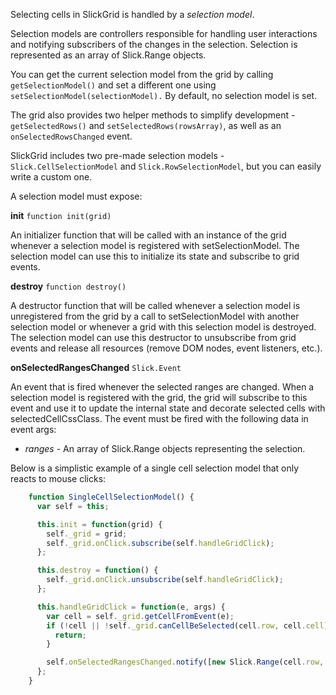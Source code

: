 Selecting cells in SlickGrid is handled by a *selection model*.

Selection models are controllers responsible for handling user interactions and notifying subscribers of the changes in the selection.
Selection is represented as an array of Slick.Range objects.  

You can get the current selection model from the grid by calling `getSelectionModel()` and set a different one using `setSelectionModel(selectionModel).`  By default, no selection model is set.

The grid also provides two helper methods to simplify development - `getSelectedRows()` and `setSelectedRows(rowsArray)`, as well as an `onSelectedRowsChanged` event.

SlickGrid includes two pre-made selection models - `Slick.CellSelectionModel` and `Slick.RowSelectionModel`, but you can easily write a custom one. 

A selection model must expose:

**init**
`function init(grid)`

An initializer function that will be called with an instance of the grid whenever a selection model is registered with setSelectionModel.
The selection model can use this to initialize its state and subscribe to grid events.

**destroy**
`function destroy()`

A destructor function that will be called whenever a selection model is unregistered from the grid by a call to setSelectionModel with another selection model or whenever a grid with this selection model is destroyed.
The selection model can use this destructor to unsubscribe from grid events and release all resources (remove DOM nodes, event listeners, etc.).

**onSelectedRangesChanged**
`Slick.Event`

An event that is fired whenever the selected ranges are changed.
When a selection model is registered with the grid, the grid will subscribe to this event and use it to update the internal state and decorate selected cells with selectedCellCssClass.
The event must be fired with the following data in event args:
* _ranges_     -    An array of Slick.Range objects representing the selection.



Below is a simplistic example of a single cell selection model that only reacts to mouse clicks:

```javascript
    function SingleCellSelectionModel() {
      var self = this;

      this.init = function(grid) {
        self._grid = grid;
        self._grid.onClick.subscribe(self.handleGridClick);
      };

      this.destroy = function() {
        self._grid.onClick.unsubscribe(self.handleGridClick);
      };

      this.handleGridClick = function(e, args) {
        var cell = self._grid.getCellFromEvent(e);
        if (!cell || !self._grid.canCellBeSelected(cell.row, cell.cell)) {
          return;
        }

        self.onSelectedRangesChanged.notify([new Slick.Range(cell.row, cell.cell, cell.row, cell.cell)]);
      };
    }
```